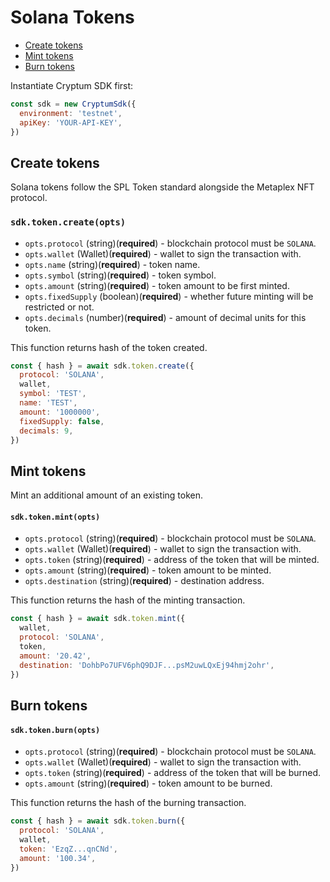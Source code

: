 # Solana Tokens

- [Create tokens](#create-tokens)
- [Mint tokens](#mint-tokens)
- [Burn tokens](#burn-tokens)

Instantiate Cryptum SDK first:

```js
const sdk = new CryptumSdk({
  environment: 'testnet',
  apiKey: 'YOUR-API-KEY',
})
```

## Create tokens

Solana tokens follow the SPL Token standard alongside the Metaplex NFT protocol.

### `sdk.token.create(opts)`

- `opts.protocol` (string)(**required**) - blockchain protocol must be `SOLANA`.
- `opts.wallet` (Wallet)(**required**) - wallet to sign the transaction with.
- `opts.name` (string)(**required**) - token name.
- `opts.symbol` (string)(**required**) - token symbol.
- `opts.amount` (string)(**required**) - token amount to be first minted.
- `opts.fixedSupply` (boolean)(**required**) - whether future minting will be restricted or not.
- `opts.decimals` (number)(**required**) - amount of decimal units for this token.

This function returns hash of the token created.

```js
const { hash } = await sdk.token.create({
  protocol: 'SOLANA',
  wallet,
  symbol: 'TEST',
  name: 'TEST',
  amount: '1000000',
  fixedSupply: false,
  decimals: 9,
})
```

## Mint tokens

Mint an additional amount of an existing token.

#### `sdk.token.mint(opts)`

- `opts.protocol` (string)(**required**) - blockchain protocol must be `SOLANA`.
- `opts.wallet` (Wallet)(**required**) - wallet to sign the transaction with.
- `opts.token` (string)(**required**) - address of the token that will be minted.
- `opts.amount` (string)(**required**) - token amount to be minted.
- `opts.destination` (string)(**required**) - destination address.

This function returns the hash of the minting transaction.

```js
const { hash } = await sdk.token.mint({
  wallet,
  protocol: 'SOLANA',
  token,
  amount: '20.42',
  destination: 'DohbPo7UFV6phQ9DJF...psM2uwLQxEj94hmj2ohr',
})
```

## Burn tokens

#### `sdk.token.burn(opts)`

- `opts.protocol` (string)(**required**) - blockchain protocol must be `SOLANA`.
- `opts.wallet` (Wallet)(**required**) - wallet to sign the transaction with.
- `opts.token` (string)(**required**) - address of the token that will be burned.
- `opts.amount` (string)(**required**) - token amount to be burned.

This function returns the hash of the burning transaction.

```js
const { hash } = await sdk.token.burn({
  protocol: 'SOLANA',
  wallet,
  token: 'EzqZ...qnCNd',
  amount: '100.34',
})
```
